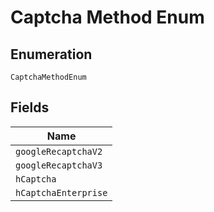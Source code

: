 
# Captcha Method Enum

## Enumeration

`CaptchaMethodEnum`

## Fields

| Name |
|  --- |
| `googleRecaptchaV2` |
| `googleRecaptchaV3` |
| `hCaptcha` |
| `hCaptchaEnterprise` |

